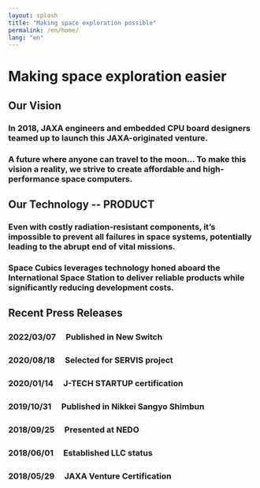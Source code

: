 ```yaml
---
layout: splash
title: "Making space exploration possible"
permalink: /en/home/
lang: "en"
---
```



# Making space exploration easier


## Our Vision

### In 2018, JAXA engineers and embedded CPU board designers teamed up to launch this JAXA-originated venture.
### A future where anyone can travel to the moon... To make this vision a reality, we strive to create affordable and high-performance space computers.

## Our Technology -- PRODUCT

### Even with costly radiation-resistant components, it’s impossible to prevent all failures in space systems, potentially leading to the abrupt end of vital missions.
### Space Cubics leverages technology honed aboard the International Space Station to deliver reliable products while significantly reducing development costs.

## Recent Press Releases

### 2022/03/07　  Published in New Switch

### 2020/08/18　 Selected for SERVIS project

### 2020/01/14　 J-TECH STARTUP certification

### 2019/10/31　 Published in Nikkei Sangyo Shimbun

### 2018/09/25　 Presented at NEDO

### 2018/06/01　 Established LLC status

### 2018/05/29　 JAXA Venture Certification